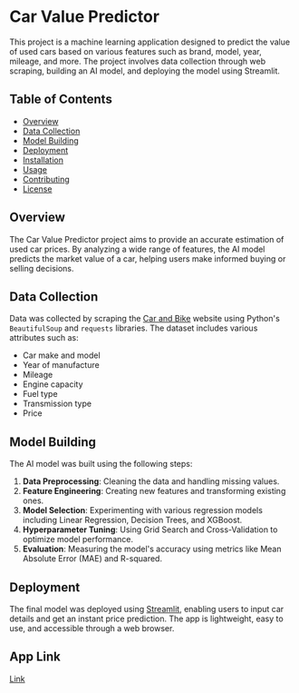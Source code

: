 # Car Value Predictor

This project is a machine learning application designed to predict the value of used cars based on various features such as brand, model, year, mileage, and more. The project involves data collection through web scraping, building an AI model, and deploying the model using Streamlit.

## Table of Contents

- [Overview](#overview)
- [Data Collection](#data-collection)
- [Model Building](#model-building)
- [Deployment](#deployment)
- [Installation](#installation)
- [Usage](#usage)
- [Contributing](#contributing)
- [License](#license)

## Overview

The Car Value Predictor project aims to provide an accurate estimation of used car prices. By analyzing a wide range of features, the AI model predicts the market value of a car, helping users make informed buying or selling decisions.

## Data Collection

Data was collected by scraping the [Car and Bike](https://www.carandbike.com/) website using Python's `BeautifulSoup` and `requests` libraries. The dataset includes various attributes such as:

- Car make and model
- Year of manufacture
- Mileage
- Engine capacity
- Fuel type
- Transmission type
- Price

## Model Building

The AI model was built using the following steps:

1. **Data Preprocessing**: Cleaning the data and handling missing values.
2. **Feature Engineering**: Creating new features and transforming existing ones.
3. **Model Selection**: Experimenting with various regression models including Linear Regression, Decision Trees, and XGBoost.
4. **Hyperparameter Tuning**: Using Grid Search and Cross-Validation to optimize model performance.
5. **Evaluation**: Measuring the model's accuracy using metrics like Mean Absolute Error (MAE) and R-squared.

## Deployment

The final model was deployed using [Streamlit](https://streamlit.io/), enabling users to input car details and get an instant price prediction. The app is lightweight, easy to use, and accessible through a web browser.

## App Link
[Link](https://car-and-bike.onrender.com)

